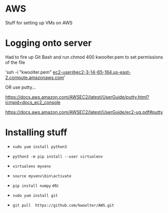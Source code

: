 # AWS
Stuff for setting up VMs on AWS


# Logging onto server
Had to fire up Git Bash and run 
chmod 400 kwoolter.pem
to set permissions of the file

'ssh -i "kwoolter.pem" ec2-user@ec2-3-14-65-164.us-east-2.compute.amazonaws.com'

OR use putty...

https://docs.aws.amazon.com/AWSEC2/latest/UserGuide/putty.html?icmpid=docs_ec2_console

https://docs.aws.amazon.com/AWSEC2/latest/UserGuide/ec2-ug.pdf#putty

# Installing stuff

* `sudo yum install python3`

* `python3 -m pip install --user virtualenv`
* `virtualenv myvenv`
* `source myvenv\bin\activate`
* `pip install numpy` etc


* `sudo yum install git`
* `git pull  https://github.com/kwoolter/AWS.git`



